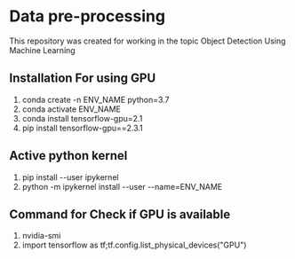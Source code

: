 # Data pre-processing
This repository was created for working in the topic Object Detection Using Machine Learning

## Installation For using GPU
1. conda create -n ENV_NAME python=3.7
2. conda activate ENV_NAME
3. conda install tensorflow-gpu=2.1
4. pip install tensorflow-gpu==2.3.1

## Active python kernel
1. pip install --user ipykernel
2. python -m ipykernel install --user --name=ENV_NAME

## Command for Check if GPU is available
1. nvidia-smi
2. import tensorflow as tf;tf.config.list_physical_devices("GPU")




